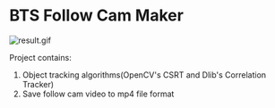 # BTS Follow Cam Maker
![result.gif](https://github.com/kairess/bts_cam/raw/master/result.gif)  

Project contains:  
1. Object tracking algorithms(OpenCV's CSRT and Dlib's Correlation Tracker)  
2. Save follow cam video to mp4 file format

